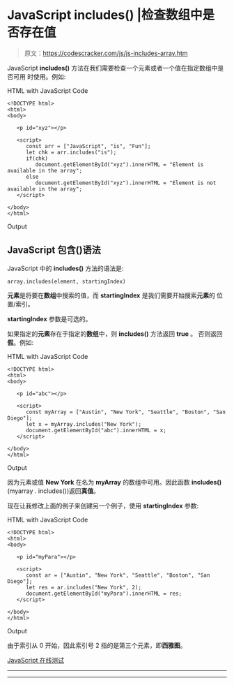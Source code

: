 # JavaScript includes() |检查数组中是否存在值

> 原文：<https://codescracker.com/js/js-includes-array.htm>

JavaScript **includes()** 方法在我们需要检查一个元素或者一个值在指定数组中是否可用 时使用。例如:

HTML with JavaScript Code

```
<!DOCTYPE html>
<html>
<body>

   <p id="xyz"></p>

   <script>
      const arr = ["JavaScript", "is", "Fun"];
      let chk = arr.includes("is");
      if(chk)
         document.getElementById("xyz").innerHTML = "Element is available in the array";
      else
         document.getElementById("xyz").innerHTML = "Element is not available in the array";
   </script>

</body>
</html>
```

Output

## JavaScript 包含()语法

JavaScript 中的 **includes()** 方法的语法是:

```
array.includes(element, startingIndex)
```

**元素**是将要在**数组**中搜索的值，而 **startingIndex** 是我们需要开始搜索**元素**的 位置/索引。

**startingIndex** 参数是可选的。

如果指定的**元素**存在于指定的**数组**中，则 **includes()** 方法返回 **true** 。 否则返回**假**。例如:

HTML with JavaScript Code

```
<!DOCTYPE html>
<html>
<body>

   <p id="abc"></p>

   <script>
      const myArray = ["Austin", "New York", "Seattle", "Boston", "San Diego"];
      let x = myArray.includes("New York");
      document.getElementById("abc").innerHTML = x;
   </script>

</body>
</html>
```

Output

因为元素或值 **New York** 在名为 **myArray** 的数组中可用。因此函数 **includes()**(myarray . includes())返回**真值**。

现在让我修改上面的例子来创建另一个例子，使用 **startingIndex** 参数:

HTML with JavaScript Code

```
<!DOCTYPE html>
<html>
<body>

   <p id="myPara"></p>

   <script>
      const ar = ["Austin", "New York", "Seattle", "Boston", "San Diego"];
      let res = ar.includes("New York", 2);
      document.getElementById("myPara").innerHTML = res;
   </script>

</body>
</html>
```

Output

由于索引从 0 开始，因此索引号 2 指的是第三个元素，即**西雅图**。

[JavaScript 在线测试](/exam/showtest.php?subid=6)

* * *

* * *